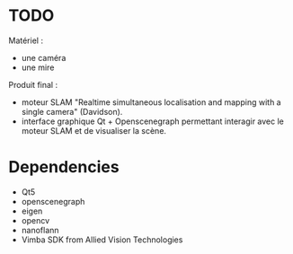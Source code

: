 TODO
====

Matériel :
* une caméra
* une mire

Produit final :
* moteur SLAM "Realtime simultaneous localisation and mapping with a single camera" (Davidson).
* interface graphique Qt + Openscenegraph permettant interagir avec le moteur SLAM et de visualiser la scène.

Dependencies
============

* Qt5
* openscenegraph
* eigen
* opencv
* nanoflann
* Vimba SDK from Allied Vision Technologies

